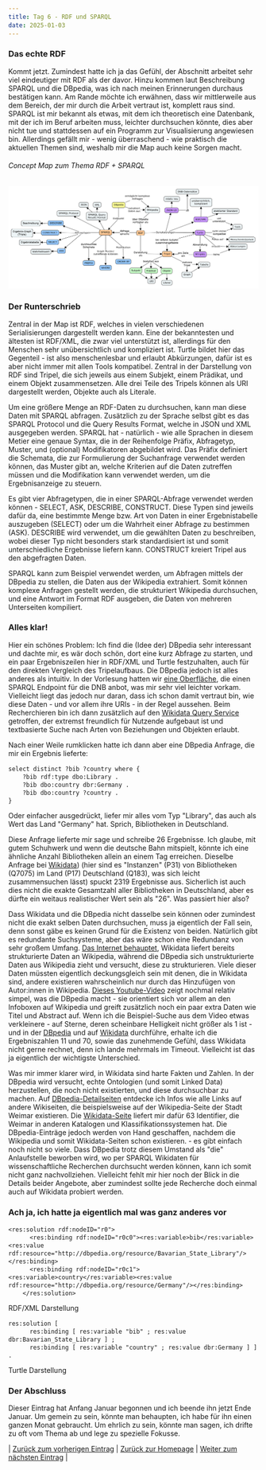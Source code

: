 ```yaml
---
title: Tag 6 - RDF und SPARQL
date: 2025-01-03
---
```


### Das echte RDF
Kommt jetzt. Zumindest hatte ich ja das Gefühl, der Abschnitt arbeitet sehr viel eindeutiger mit RDF als der davor. Hinzu kommen laut Beschreibung SPARQL und die DBpedia, was ich nach meinen Erinnerungen durchaus bestätigen kann. Am Rande möchte ich erwähnen, dass wir mittlerweile aus dem Bereich, der mir durch die Arbeit vertraut ist, komplett raus sind. SPARQL ist mir bekannt als etwas, mit dem ich theoretisch eine Datenbank, mit der ich im Beruf arbeiten muss, leichter durchsuchen könnte, dies aber nicht tue und stattdessen auf ein Programm zur Visualisierung angewiesen bin. Allerdings gefällt mir - wenig überraschend - wie praktisch die aktuellen Themen sind, weshalb mir die Map auch keine Sorgen macht.

###### Concept Map zum Thema RDF + SPARQL
![Concept Map](https://raw.githubusercontent.com/piaspios/datenformate/refs/heads/master/assets/images/cmaprdfsparql.png)

### Der Runterschrieb
Zentral in der Map ist RDF, welches in vielen verschiedenen Serialisierungen dargestellt werden kann. Eine der bekanntesten und ältesten ist RDF/XML, die zwar viel unterstützt ist, allerdings für den Menschen sehr unübersichtlich und kompliziert ist. Turtle bildet hier das Gegenteil - ist also menschenlesbar und erlaubt Abkürzungen, dafür ist es aber nicht immer mit allen Tools kompatibel. Zentral in der Darstellung von RDF sind Tripel, die sich jeweils aus einem Subjekt, einem Prädikat, und einem Objekt zusammensetzen. Alle drei Teile des Tripels können als URI dargestellt werden, Objekte auch als Literale.

Um eine größere Menge an RDF-Daten zu durchsuchen, kann man diese Daten mit SPARQL abfragen. Zusätzlich zu der Sprache selbst gibt es das SPARQL Protocol und die Query Results Format, welche in JSON und XML ausgegeben werden. SPARQL hat - natürlich - wie alle Sprachen in diesem Metier eine genaue Syntax, die in der Reihenfolge Präfix, Abfragetyp, Muster, und (optional) Modifikatoren abgebildet wird. Das Präfix definiert die Schemata, die zur Formulierung der Suchanfrage verwendet werden können, das Muster gibt an, welche Kriterien auf die Daten zutreffen müssen und die Modifikation kann verwendet werden, um die Ergebnisanzeige zu steuern.

Es gibt vier Abfragetypen, die in einer SPARQL-Abfrage verwendet werden können - SELECT, ASK, DESCRIBE, CONSTRUCT. Diese Typen sind jeweils dafür da, eine bestimmte Menge bzw. Art von Daten in einer Ergebnistabelle auszugeben (SELECT) oder um die Wahrheit einer Abfrage zu bestimmen (ASK). DESCRIBE wird verwendet, um die gewählten Daten zu beschreiben, wobei dieser Typ nicht besonders stark standardisiert ist und somit unterschiedliche Ergebnisse liefern kann. CONSTRUCT kreiert Tripel aus den abgefragten Daten.

SPARQL kann zum Beispiel verwendet werden, um Abfragen mittels der DBpedia zu stellen, die Daten aus der Wikipedia extrahiert. Somit können komplexe Anfragen gestellt werden, die strukturiert Wikipedia durchsuchen, und eine Antwort im Format RDF ausgeben, die Daten von mehreren Unterseiten kompiliert.

### Alles klar!
Hier ein schönes Problem: Ich find die (Idee der) DBpedia sehr interessant und dachte mir, es wär doch schön, dort eine kurz Abfrage zu starten, und ein paar Ergebniszeilen hier in RDF/XML und Turtle festzuhalten, auch für den direkten Vergleich des Tripelaufbaus. Die DBpedia jedoch ist alles anderes als intuitiv. In der Vorlesung hatten wir [eine Oberfläche](https://qlever.cs.uni-freiburg.de/dnb), die einen SPARQL Endpoint für die DNB anbot, was mir sehr viel leichter vorkam. Vielleicht liegt das jedoch nur daran, dass ich schon damit vertraut bin, wie diese Daten - und vor allem ihre URIs - in der Regel aussehen. Beim Recherchieren bin ich dann zusätzlich auf den [Wikidata Query Service](https://query.wikidata.org/) getroffen, der extremst freundlich für Nutzende aufgebaut ist und textbasierte Suche nach Arten von Beziehungen und Objekten erlaubt.

Nach einer Weile rumklicken hatte ich dann aber eine DBpedia Anfrage, die mir ein Ergebnis lieferte:
```
select distinct ?bib ?country where {
    ?bib rdf:type dbo:Library .
    ?bib dbo:country dbr:Germany .
    ?bib dbo:country ?country .
}
```
Oder einfacher ausgedrückt, liefer mir alles vom Typ "Library", das auch als Wert das Land "Germany" hat. Sprich, Bibliotheken in Deutschland.

Diese Anfrage lieferte mir sage und schreibe 26 Ergebnisse. Ich glaube, mit gutem Schuhwerk und wenn die deutsche Bahn mitspielt, könnte ich eine ähnliche Anzahl Bibliotheken allein an einem Tag erreichen. Dieselbe Anfrage bei [Wikidata](https://w.wiki/CqUk)) (hier sind es "Instanzen" (P31) von Bibliotheken (Q7075) im Land (P17) Deutschland (Q183), was sich leicht zusammensuchen lässt) spuckt 2319 Ergebnisse aus. Sicherlich ist auch dies nicht die exakte Gesamtzahl aller Bibliotheken in Deutschland, aber es dürfte ein weitaus realistischer Wert sein als "26". Was passiert hier also?

Dass Wikidata und die DBpedia nicht dasselbe sein können oder zumindest nicht die exakt selben Daten durchsuchen, muss ja eigentlich der Fall sein, denn sonst gäbe es keinen Grund für die Existenz von beiden. Natürlich gibt es redundante Suchsysteme, aber das wäre schon eine Redundanz von sehr großem Umfang. [Das Internet behauptet](https://www.quora.com/How-is-Wikidata-related-to-Wikipedia-in-a-way-different-from-how-DBpedia-is-related-to-Wikipedia), Wikidata liefert bereits strukturierte Daten an Wikipedia, während die DBpedia sich unstrukturierte Daten aus Wikipedia zieht und versucht, diese zu strukturieren. Viele dieser Daten müssten eigentlich deckungsgleich sein mit denen, die in Wikidata sind, andere existieren wahrscheinlich nur durch das Hinzufügen von Autor:innen in Wikipedia. [Dieses Youtube-Video](https://www.youtube.com/watch?v=BmHKb0kLGtA) zeigt nochmal relativ simpel, was die DBpedia macht - sie orientiert sich vor allem an den Infoboxen auf Wikipedia und greift zusätzlich noch ein paar extra Daten wie Titel und Abstract auf. Wenn ich die Beispiel-Suche aus dem Video etwas verkleinere - auf Sterne, deren scheinbare Helligkeit nicht größer als 1 ist - und in der [DBpedia](https://dbpedia.org/snorql/?query=PREFIX+dbpediaO%3A+%3Chttp%3A%2F%2Fdbpedia.org%2Fontology%2F%3E%0D%0A%0D%0ASELECT+%3Fbody+%3Fmagnitude+WHERE+%7B%0D%0A++%3Fbody+a+dbpediaO%3AStar.%0D%0A++%3Fbody+dbpedia2%3AappmagV+%3Fmagnitude.%0D%0A++FILTER+%28%3Fmagnitude+%3C+1%29%0D%0A%7D) und auf [Wikidata](https://w.wiki/CqTV) durchführe, erhalte ich die Ergebniszahlen 11 und 70, sowie das zunehmende Gefühl, dass Wikidata nicht gerne rechnet, denn ich lande mehrmals im Timeout. Vielleicht ist das ja eigentlich der wichtigste Unterschied.

Was mir immer klarer wird, in Wikidata sind harte Fakten und Zahlen. In der DBpedia wird versucht, echte Ontologien (und somit Linked Data) herzustellen, die noch nicht existierten, und diese durchsuchbar zu machen. Auf [DBpedia-Detailseiten](https://dbpedia.org/page/Weimar) entdecke ich Infos wie alle Links auf andere Wikiseiten, die beispielsweise auf der Wikipedia-Seite der Stadt Weimar existieren. Die [Wikidata-Seite](https://www.wikidata.org/wiki/Q3955) liefert mir dafür 63 Identifier, die Weimar in anderen Katalogen und Klassifikationssystemen hat. Die DBpedia-Einträge jedoch werden von Hand geschaffen, nachdem die Wikipedia und somit Wikidata-Seiten schon existieren. - es gibt einfach noch nicht so viele. Dass DBpedia trotz diesem Umstand als "die" Anlaufstelle beworben wird, wo per SPARQL Wikidaten für wissenschaftliche Recherchen durchsucht werden können, kann ich somit nicht ganz nachvollziehen. Vielleicht fehlt mir hier noch der Blick in die Details beider Angebote, aber zumindest sollte jede Recherche doch einmal auch auf Wikidata probiert werden.

### Ach ja, ich hatte ja eigentlich mal was ganz anderes vor
```
<res:solution rdf:nodeID="r0">
      <res:binding rdf:nodeID="r0c0"><res:variable>bib</res:variable><res:value rdf:resource="http://dbpedia.org/resource/Bavarian_State_Library"/></res:binding>
      <res:binding rdf:nodeID="r0c1"><res:variable>country</res:variable><res:value rdf:resource="http://dbpedia.org/resource/Germany"/></res:binding>
    </res:solution>
```
RDF/XML Darstellung

```
res:solution [
      res:binding [ res:variable "bib" ; res:value dbr:Bavarian_State_Library ] ;
      res:binding [ res:variable "country" ; res:value dbr:Germany ] ] .
```
Turtle Darstellung

### Der Abschluss
Dieser Eintrag hat Anfang Januar begonnen und ich beende ihn jetzt Ende Januar. Um gemein zu sein, könnte man behaupten, ich habe für ihn einen ganzen Monat gebraucht. Um ehrlich zu sein, könnte man sagen, ich drifte zu oft vom Thema ab und lege zu spezielle Fokusse.


| [Zurück zum vorherigen Eintrag](https://piaspios.github.io/datenformate/2024/12/28/tag5.html) | [Zurück zur Homepage](https://piaspios.github.io/datenformate/) | [Weiter zum nächsten Eintrag]([URL](https://piaspios.github.io/datenformate/2025/01/25/aufgabe2.html)) |
